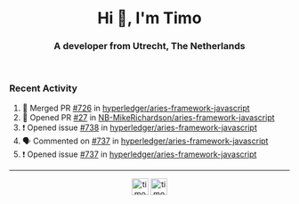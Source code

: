<h1 align="center">Hi 👋, I'm Timo</h1>
<h3 align="center">A developer from Utrecht, The Netherlands</h3>
<br/>
<!-- https://github.com/rahuldkjain/github-profile-readme-generator --!>

<!--  <p align="left"><img src="https://github-readme-stats.vercel.app/api?username=timoglastra&show_icons=true&count_private=true&" alt="timoglastra" /></p> --!>

<!--
Github language stats
<p align="left"><img src="https://github-readme-stats.vercel.app/api/top-langs/?username=timoglastra&layout=compact" alt="timoglastra" /><p>
-->

<!-- Codestats language stats -->
<!-- <p align="left"><img src="https://codestats-readme.vercel.app/api/top-langs/?username=timoglastra&layout=compact&language_count=12" alt="timoglastra" /><p>    --!>
  
<h3>Recent Activity</h3>

<!--START_SECTION:activity-->
1. 🎉 Merged PR [#726](https://github.com/hyperledger/aries-framework-javascript/pull/726) in [hyperledger/aries-framework-javascript](https://github.com/hyperledger/aries-framework-javascript)
2. 💪 Opened PR [#27](https://github.com/NB-MikeRichardson/aries-framework-javascript/pull/27) in [NB-MikeRichardson/aries-framework-javascript](https://github.com/NB-MikeRichardson/aries-framework-javascript)
3. ❗️ Opened issue [#738](https://github.com/hyperledger/aries-framework-javascript/issues/738) in [hyperledger/aries-framework-javascript](https://github.com/hyperledger/aries-framework-javascript)
4. 🗣 Commented on [#737](https://github.com/hyperledger/aries-framework-javascript/issues/737) in [hyperledger/aries-framework-javascript](https://github.com/hyperledger/aries-framework-javascript)
5. ❗️ Opened issue [#737](https://github.com/hyperledger/aries-framework-javascript/issues/737) in [hyperledger/aries-framework-javascript](https://github.com/hyperledger/aries-framework-javascript)
<!--END_SECTION:activity-->

---

<p align="center">
<a href="https://twitter.com/timoglastra" target="blank"><img align="center" src="https://cdn.jsdelivr.net/npm/simple-icons@3.0.1/icons/twitter.svg" alt="timoglastra" height="30" width="30" /></a>
<a href="https://linkedin.com/in/timoglastra" target="blank"><img align="center" src="https://cdn.jsdelivr.net/npm/simple-icons@3.0.1/icons/linkedin.svg" alt="timoglastra" height="30" width="30" /></a>
</p>



